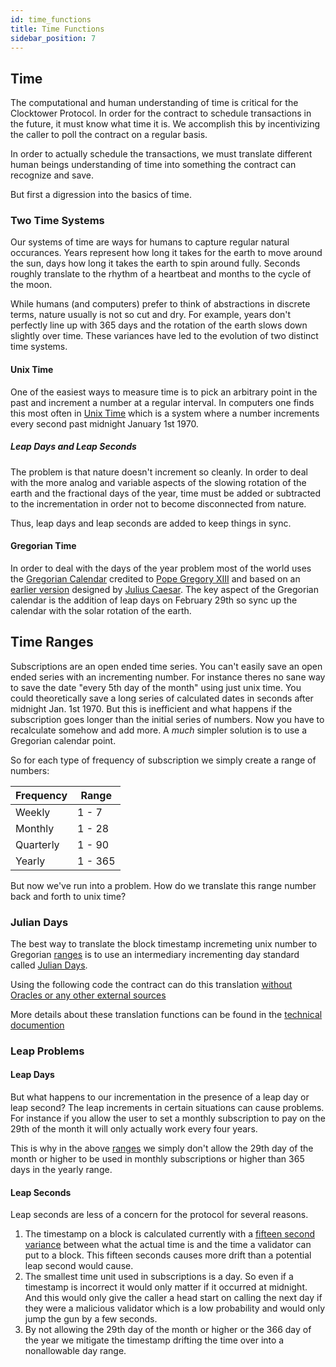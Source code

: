 ```yaml
---
id: time_functions
title: Time Functions
sidebar_position: 7
---
```


## Time

The computational and human understanding of time is critical for the Clocktower Protocol. In order for the contract to schedule transactions in the future, it must know what time it is. We accomplish this by incentivizing the caller to poll the contract on a regular basis. 

In order to actually schedule the transactions, we must translate different human beings understanding of time into something the contract can recognize and save. 

But first a digression into the basics of time. 

### Two Time Systems

Our systems of time are ways for humans to capture regular natural occurances. Years represent how long it takes for the earth to move around the sun, days how long it takes the earth to spin around fully. Seconds roughly translate to the rhythm of a heartbeat and months to the cycle of the moon. 

While humans (and computers) prefer to think of abstractions in discrete terms, nature usually is not so cut and dry. For example, years don't perfectly line up with 365 days and the rotation of the earth slows down slightly over time. These variances have led to the evolution of two distinct time systems. 

#### Unix Time

One of the easiest ways to measure time is to pick an arbitrary point in the past and increment a number at a regular interval. In computers one finds this most often in [Unix Time](https://en.wikipedia.org/wiki/Unix_time) which is a system where a number increments every second past midnight January 1st 1970. 

##### Leap Days and Leap Seconds

The problem is that nature doesn't increment so cleanly. In order to deal with the more analog and variable aspects of the slowing rotation of the earth and the fractional days of the year, time must be added or subtracted to the incrementation in order not to become disconnected from nature. 

Thus, leap days and leap seconds are added to keep things in sync. 

#### Gregorian Time

In order to deal with the days of the year problem most of the world uses the [Gregorian Calendar](https://en.wikipedia.org/wiki/Gregorian_calendar) credited to [Pope Gregory XIII](https://en.wikipedia.org/wiki/Pope_Gregory_XIII) and based on an [earlier version](https://en.wikipedia.org/wiki/Julian_calendar) designed by [Julius Caesar](https://en.wikipedia.org/wiki/Julius_Caesar). The key aspect of the Gregorian calendar is the addition of leap days on February 29th so sync up the calendar with the solar rotation of the earth. 

## Time Ranges

Subscriptions are an open ended time series. You can't easily save an open ended series with an incrementing number. For instance theres no sane way to save the date "every 5th day of the month" using just unix time. You could theoretically save a long series of calculated dates in seconds after midnight Jan. 1st 1970. But this is inefficient and what happens if the subscription goes longer than the initial series of numbers. Now you have to recalculate somehow and add more. A *much* simpler solution is to use a Gregorian calendar point. 

So for each type of frequency of subscription we simply create a range of numbers:

| Frequency | Range |
|---|---|
| Weekly | 1 - 7 |
| Monthly | 1 - 28 |
| Quarterly | 1 - 90 |
| Yearly | 1 - 365 |

But now we've run into a problem. How do we translate this range number back and forth to unix time?

### Julian Days

The best way to translate the block timestamp incremeting unix number to Gregorian [ranges](#time-ranges) is to use an intermediary incrementing day standard called [Julian Days](https://en.wikipedia.org/wiki/Julian_day). 

Using the following code the contract can do this translation [without Oracles or any other external sources](goals#no-oracles)

More details about these translation functions can be found in the [technical documention](../../../contracts/01-Subscribe/01-subscribe_tech_reference.md)

### Leap Problems

#### Leap Days

But what happens to our incrementation in the presence of a leap day or leap second? The leap increments in certain situations can cause problems. For instance if you allow the user to set a monthly subscription to pay on the 29th of the month it will only actually work every four years. 

This is why in the above [ranges](#time-ranges) we simply don't allow the 29th day of the month or higher to be used in monthly subscriptions or higher than 365 days in the yearly range. 

#### Leap Seconds

Leap seconds are less of a concern for the protocol for several reasons. 

1. The timestamp on a block is calculated currently with a [fifteen second variance](https://consensys.github.io/smart-contract-best-practices/development-recommendations/solidity-specific/timestamp-dependence/) between what the actual time is and the time a validator can put to a block. This fifteen seconds causes more drift than a potential leap second would cause. 
2. The smallest time unit used in subscriptions is a day. So even if a timestamp is incorrect it would only matter if it occurred at midnight. And this would only give the caller a head start on calling the next day if they were a malicious validator which is a low probability and would only jump the gun by a few seconds. 
3. By not allowing the 29th day of the month or higher or the 366 day of the year we mitigate the timestamp drifting the time over into a nonallowable day range. 



